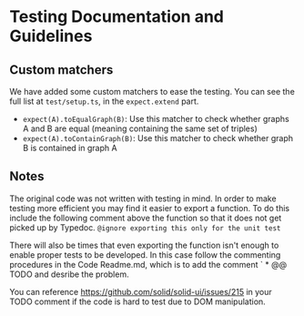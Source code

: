 # Testing Documentation and Guidelines

## Custom matchers

We have added some custom matchers to ease the testing. You can see the full list at `test/setup.ts`, in 
the `expect.extend` part.

* `expect(A).toEqualGraph(B)`: Use this matcher to check whether graphs A and B are equal (meaning containing the
  same set of triples)
* `expect(A).toContainGraph(B)`: Use this matcher to check whether graph B is contained in graph A

## Notes

The original code was not written with testing in mind. In order to make testing more efficient you may find it 
easier to export a function. To do this include the following comment above the function so that it does not 
get picked up by Typedoc.
`@ignore exporting this only for the unit test`

There will also be times that even exporting the function isn't enough to enable proper tests to be developed. 
In this case follow the commenting procedures in the Code Readme.md, which is to add the comment
` \* @@ TODO and desribe the problem.

You can reference https://github.com/solid/solid-ui/issues/215 in your TODO comment if the code is hard to 
test due to DOM manipulation.
